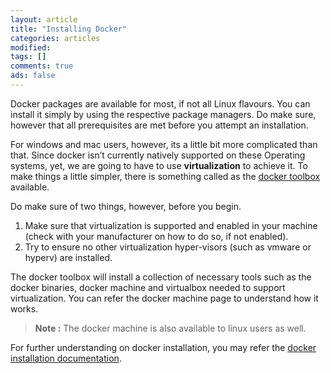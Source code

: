 ```yaml
---
layout: article
title: "Installing Docker"
categories: articles
modified: 
tags: []
comments: true
ads: false
---
```


Docker packages are available for most, if not all Linux flavours. You can install it simply by using the respective package managers. Do make sure, however that all prerequisites are met before you attempt an installation.

For windows and mac users, however, its a little bit more complicated than that. Since docker isn’t currently natively supported on these Operating systems, yet, we are going to have to use **virtualization** to achieve it. To make things a little simpler, there is something called as the [docker toolbox](https://www.docker.com/docker-toolbox "Docker toolbox download page.") available.

Do make sure of two things, however, before you begin.

 1. Make sure that virtualization is supported and enabled in your machine (check with your manufacturer on how to do so, if not enabled).
 2. Try to ensure no other virtualization hyper-visors (such as vmware or hyperv) are installed.

The docker toolbox will install a collection of necessary tools such as the docker binaries, docker machine and virtualbox needed to support virtualization. You can refer the docker machine page to understand how it works. 

> **Note :** The docker machine is also available to linux users as well.

For further understanding on docker installation, you may refer the [docker installation documentation](https://docs.docker.com/engine/installation/ "Docker installation documentation page").
